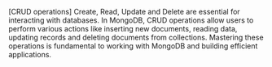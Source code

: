 [CRUD operations]
Create, Read, Update and Delete are essential for interacting with databases. In MongoDB, CRUD operations allow users to perform various actions like inserting new documents, reading data, updating records and deleting documents from collections. Mastering these operations is fundamental to working with MongoDB and building efficient applications.
